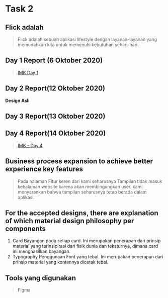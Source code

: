# Task 2
## Flick adalah 
>Flick adalah sebuah aplikasi lifestyle dengan layanan-layanan yang memudahkan kita untuk memenuhi kebutuhan sehari-hari.

## Day 1 Report (6 Oktober 2020)
>[IMK Day 1](https://youtu.be/v1pScGoJL4E)

## Day 2 Report(12 Oktober 2020)

**Design Asli**

## Day 3 Report(13 Oktober 2020)

## Day 4 Report(14 Oktober 2020)
>[IMK - Day 4](https://youtu.be/1lK126OtSyA)

## Business process expansion to achieve better experience key features
>Pada halaman Fitur keren dari kami seharusnya Tampilan tidak masuk kehalaman website karena akan membingungkan user. kami menyarankan 
bahwa tampilan seharusnya tetap berada dalam aplikasi.

## For the accepted designs, there are explanation of which material design philosophy per components
1. Card
Bayangan pada setiap card.
Ini merupakan penerapan dari prinsip material yang terinsipirasi dari fisik dunia dan teksturnya, dimana card ini menghasilkan bayangan.
2. Typography
Penggunaan Font yang tebal.
Ini merupakan penerapan dari prinsip material yang kontennya dicetak tebal.

## Tools yang digunakan
>Figma
